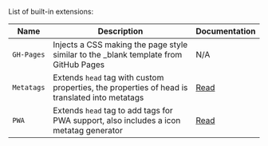 List of built-in extensions:

| Name       | Description                                                                                   | Documentation                  |
|------------|-----------------------------------------------------------------------------------------------|--------------------------------|
| `GH-Pages` | Injects a CSS making the page style similar to the _blank template from GitHub Pages          | N/A                            |
| `Metatags` | Extends `head` tag with custom properties, the properties of head is translated into metatags | [Read](extensions/Metatags.md) |
| `PWA`      | Extends `head` tag to add tags for PWA support, also includes a icon metatag generator        | [Read](extensions/PWA.md)      |